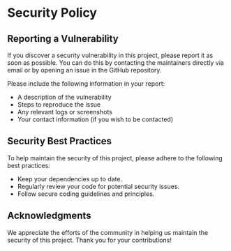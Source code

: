 # Security Policy

## Reporting a Vulnerability

If you discover a security vulnerability in this project, please report it as soon as possible. You can do this by contacting the maintainers directly via email or by opening an issue in the GitHub repository. 

Please include the following information in your report:

- A description of the vulnerability
- Steps to reproduce the issue
- Any relevant logs or screenshots
- Your contact information (if you wish to be contacted)

## Security Best Practices

To help maintain the security of this project, please adhere to the following best practices:

- Keep your dependencies up to date.
- Regularly review your code for potential security issues.
- Follow secure coding guidelines and principles.

## Acknowledgments

We appreciate the efforts of the community in helping us maintain the security of this project. Thank you for your contributions!